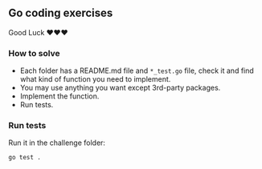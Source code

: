 ## Go coding exercises

Good Luck ❤️❤️❤️

### How to solve

 - Each folder has a README.md file and `*_test.go` file, check it and find what kind of function you need to implement.
 - You may use anything you want except 3rd-party packages.
 - Implement the function.
 - Run tests.

### Run tests

Run it in the challenge folder:

```
go test .
```
